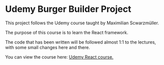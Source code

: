 # Udemy Burger Builder Project
This project follows the Udemy course taught by Maximilian Scwarzmüller.

The purpose of this course is to learn the React framework. 

The code that has been written will be followed almost 1:1 to the lectures, with some small changes here and there. 

You can view the course here: [Udemy React course.](https://www.udemy.com/course/react-the-complete-guide-incl-redux/)